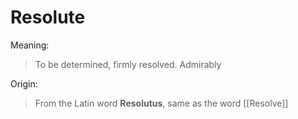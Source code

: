 # Resolute

Meaning:
> To be determined, firmly resolved. Admirably 


Origin:
> From the Latin word **Resolutus**, same as the word [[Resolve]]